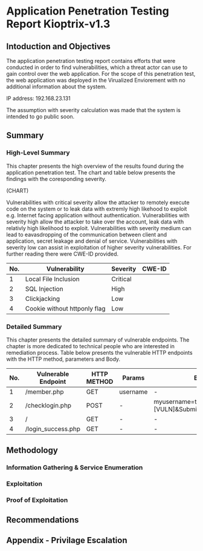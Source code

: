 # Application Penetration Testing Report Kioptrix-v1.3


## Intoduction and Objectives

The application penetration testing report contains efforts that were conducted in order to find vulnerabilities, which a threat actor can use to gain control over the web application. For the scope of this penetration test, the web application was deployed in the Virualized Enviorement with no additional information about the system.

IP address: 192.168.23.131

The assumption with severity calculation was made that the system is intended to go public soon.

## Summary


### High-Level Summary

This chapter presents the high overview of the results found during the application penetration test.
The chart and table below presents the findings with the coresponding severity.

(CHART)

Vulnerabilities with critical severity allow the attacker to remotely execute code on the system or to leak  data with extremly high likehood to exploit e.g. Internet facing application without authentication. Vulnerabilities with severity high allow the attacker to take over the account, leak data with relativly high likelihood to exploit. Vulnerabilities with severity medium can lead to eavasdropping of the communication between client and application, secret leakage and denial of service. Vulnerabilities with severity low can assist in exploitation of higher severity vulnerabilities.
For further reading there were CWE-ID provided.


|No.|Vulnerability					|Severity	|CWE-ID	|
|---|-------------					|--------	|------	|
|1	|Local File Inclusion			|Critical	|		|
|2	|SQL Injection					|High		|		|
|3	|Clickjacking					|Low		|		|
|4	|Cookie without httponly flag	|Low		|		|


### Detailed Summary

This chapter presents the detailed summary of vulnerable endpoints. The chapter is more dedicated to technical people who are interested in remediation process. Table below presents the vulnerable HTTP endpoints with the HTTP method, parameters and Body.


|No.|Vulnerable Endpoint	|HTTP METHOD|Params		|Body												|
|---|-------------------	|-----------|------		|----												|
|1	|/member.php			|GET		|username	|-													|
|2	|/checklogin.php		|POST		|-   		|myusername=test&mypassword=[VULN]&Submit=Login		|
|3	|/   					|GET   		|-  		|-													|
|4	|/login_success.php		|GET   		|-   		|-													|


## Methodology



### Information Gathering & Service Enumeration




### Exploitation




### Proof of Exploitation




## Recommendations




## Appendix - Privilage Escalation

